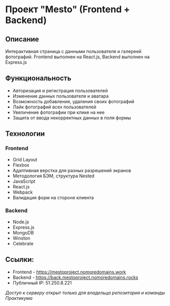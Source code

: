 # Проект "Mesto" (Frontend + Backend)

## Описание

Интерактивная страница с данными пользователя и галереей фотографий. 
Frontend выполнен на React.js, Backend выполнен на Express.js

## Функциональность

- Авторизация и регистрация пользователей
- Изменение данных пользователя и аватара
- Возможность добавления, удаления своих фотографий
- Лайк фотографий всех пользователей
- Увеличение фотографии при клике на нее
- Защита от ввода некорректных данных в поля формы

## Технологии
### Frontend
- Grid Layout
- Flexbox
- Адаптивная верстка для разных разрешений экранов
- Методология БЭМ, структура Nested
- JavaScript 
- React.js
- Webpack
- Валидация форм на стороне клиента

### Backend
- Node.js
- Express.js
- MongoDB
- Winston
- Celebrate

## Ссылки:
- Frontend - https://mestoproject.nomoredomains.work
- Backend - https://back.mestoproject.nomoredomains.rocks
- Публичный IP: 51.250.8.221

*Доступ к серверу открыт только для владельца репозитория и команды Практикума*
